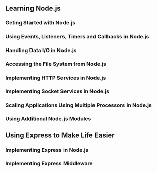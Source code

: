 ## Learning Node.js
### Geting Started with Node.js
### Using Events, Listeners, Timers and Callbacks in Node.js
### Handling Data I/O in Node.js
### Accessing the File System from Node.js
### Implementing HTTP Services in Node.js
### Implementing Socket Services in Node.js
### Scaling Applications Using Multiple Processors in Node.js
### Using Additional Node.js Modules

## Using Express to Make Life Easier
### Implementing Express in Node.js
### Implementing Express Middleware